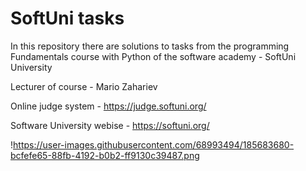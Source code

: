 # SoftUni tasks
In this repository there are solutions to tasks from the programming Fundamentals course with Python of the software academy - SoftUni University

Lecturer of course - Mario Zahariev

Online judge system - https://judge.softuni.org/

Software University webise - https://softuni.org/

!https://user-images.githubusercontent.com/68993494/185683680-bcfefe65-88fb-4192-b0b2-ff9130c39487.png

